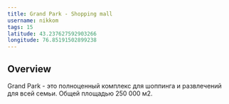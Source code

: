 ```yaml
---
title: Grand Park - Shopping mall
username: nikkom
tags: 15
latitude: 43.237627592903266
longitude: 76.85191502899238
---
```


## Overview

Grand Park - это полноценный комплекс для шоппинга и развлечений для всей семьи. Общей площадью 250 000 м2.